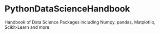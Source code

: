 # PythonDataScienceHandbook
Handbook of Data Science Packages including Numpy, pandas, Matplotlib, Scikit-Learn and more
